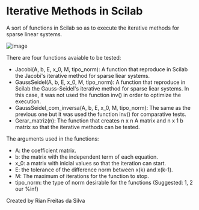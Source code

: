 # Iterative Methods in Scilab

A sort of functions in Scilab so as to execute the iterative methods for sparse linear systems.

![image](https://user-images.githubusercontent.com/85463854/163596720-cf957b47-8362-4144-965b-0a89e85c2f1d.png)

There are four functions avaiable to be tested:

- Jacobi(A, b, E, x_0, M, tipo_norm): A function that reproduce in Scilab the Jacobi's iterative method for sparse liear systems.
- GaussSeidel(A, b, E, x_0, M, tipo_norm): A function that reproduce in Scilab the Gauss-Seidel's iterative method for sparse liear systems. In this case, it was not used the function inv() in order to optimize the execution.
- GaussSeidel_com_inversa(A, b, E, x_0, M, tipo_norm): The same as the previous one but it was used the function inv() for comparative tests.
- Gerar_matriz(n): The function that creates n x n A matrix and n x 1 b matrix so that the iterative methods can be tested.

The arguments used in the functions:

- A: the coefficient matrix.
- b: the matrix with the independent term of each equation.
- x_0: a matrix with inicial values so that the iteration can start.
- E: the tolerance of the difference norm between x(k) and x(k-1).
- M: The maximum of iterations for the function to stop.
- tipo_norm: the type of norm desirable for the functions (Suggested: 1, 2 our %inf)

Created by Rian Freitas da Silva

